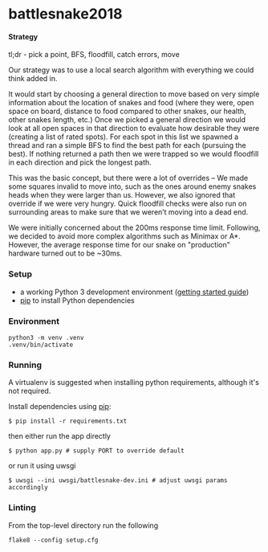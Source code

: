 # battlesnake2018

#### Strategy

tl;dr - pick a point, BFS, floodfill, catch errors, move

Our strategy was to use a local search algorithm with everything we could think added in.

It would start by choosing a general direction to move based on very simple information about the location of snakes and food (where they were, open space on board, distance to food compared to other snakes, our health, other snakes length, etc.) Once we picked a general direction we would look at all open spaces in that direction to evaluate how desirable they were (creating a list of rated spots). For each spot in this list we spawned a thread and ran a simple BFS to find the best path for each (pursuing the best). If nothing returned a path then we were trapped so we would floodfill in each direction and pick the longest path.

This was the basic concept, but there were a lot of overrides – We made some squares invalid to move into, such as the ones around enemy snakes heads when they were larger than us. However, we also ignored that override if we were very hungry. Quick floodfill checks were also run on surrounding areas to make sure that we weren’t moving into a dead end.

We were initially concerned about the 200ms response time limit. Following, we decided to avoid more complex algorithms such as Minimax or A*. However, the average response time for our snake on "production" hardware turned out to be ~30ms.

### Setup

* a working Python 3 development environment ([getting started guide](http://hackercodex.com/guide/python-development-environment-on-mac-osx/))
* [pip](https://pip.pypa.io/en/latest/installing.html) to install Python dependencies

### Environment

```
python3 -m venv .venv
.venv/bin/activate

```

### Running

A virtualenv is suggested when installing python requirements, although it's not required.

Install dependencies using [pip](https://pip.pypa.io/en/latest/installing.html):
```
$ pip install -r requirements.txt
```

then either run the app directly

```
$ python app.py # supply PORT to override default
```

or run it using uwsgi

```
$ uwsgi --ini uwsgi/battlesnake-dev.ini # adjust uwsgi params accordingly
```

### Linting

From the top-level directory run the following
```
flake8 --config setup.cfg

```

